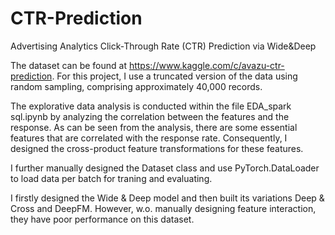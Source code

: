 # CTR-Prediction
Advertising Analytics Click-Through Rate (CTR) Prediction via Wide&amp;Deep                                                                                                      

The dataset can be found at https://www.kaggle.com/c/avazu-ctr-prediction. For this project, I use a truncated version of the data using random sampling, comprising approximately 40,000 records. 

The explorative data analysis is conducted within the file EDA_spark sql.ipynb by analyzing the correlation between the features and the response. As can be seen from the analysis, there are some essential features that are correlated with the response rate. Consequently, I designed the cross-product feature transformations for these features.

I further manually designed the Dataset class and use PyTorch.DataLoader to load data per batch for traning and evaluating. 

I firstly designed the Wide & Deep model and then built its variations Deep & Cross and DeepFM. However, w.o. manually designing feature interaction, they have poor performance on this dataset.



